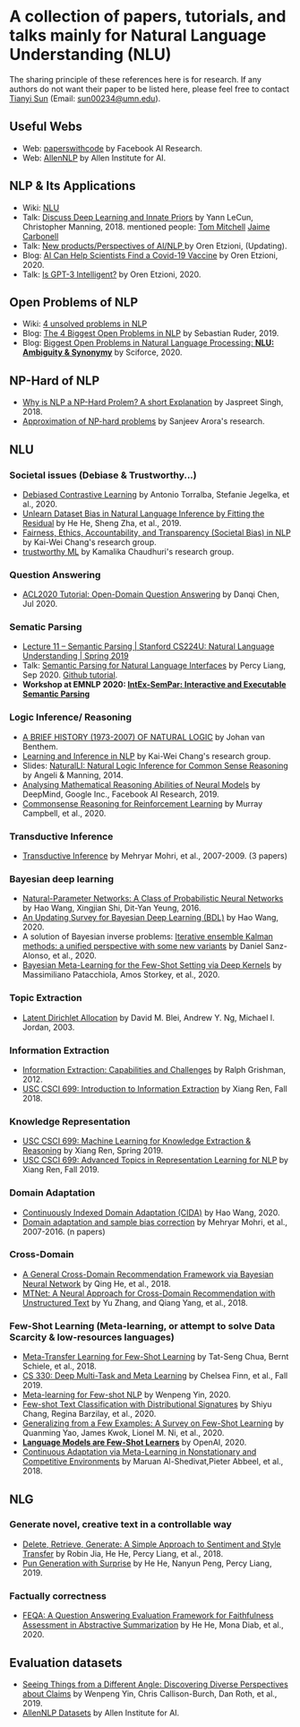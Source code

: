 # A collection of papers, tutorials, and talks mainly for Natural Language Understanding (NLU) 

The sharing principle of these references here is for research. If any authors do not want their paper to be listed here, please feel free to contact [Tianyi Sun](https://tianyisun00234.github.io/) (Email: sun00234@umn.edu).


## Useful Webs
* Web: [paperswithcode](https://paperswithcode.com/) by Facebook AI Research.
* Web: [AllenNLP](https://guide.allennlp.org/) by Allen Institute for AI.

## NLP & Its Applications
* Wiki: [NLU](https://en.wikipedia.org/wiki/Natural-language_understanding)
* Talk: [Discuss Deep Learning and Innate Priors](https://www.youtube.com/watch?v=fKk9KhGRBdI&feature=emb_logo) by Yann LeCun, Christopher Manning, 2018.  mentioned people: [Tom Mitchell](http://www.cs.cmu.edu/~tom/) [Jaime Carbonell](https://www.cs.cmu.edu/~jgc/)
* Talk: [New products/Perspectives of AI/NLP ](https://allenai.org/team/orene) by Oren Etzioni, (Updating). 
* Blog: [AI Can Help Scientists Find a Covid-19 Vaccine](https://www.wired.com/story/opinion-ai-can-help-find-scientists-find-a-covid-19-vaccine/) by Oren Etzioni, 2020.
* Talk: [Is GPT-3 Intelligent?](https://hai.stanford.edu/blog/gpt-3-intelligent-directors-conversation-oren-etzioni) by Oren Etzioni, 2020.

## Open Problems of NLP
* Wiki: [4 unsolved problems in NLP](https://en.wikipedia.org/wiki/List_of_unsolved_problems_in_computer_science#Natural_language_processing_algorithms)
* Blog: [The 4 Biggest Open Problems in NLP](https://ruder.io/4-biggest-open-problems-in-nlp/) by Sebastian Ruder, 2019.
* Blog: [Biggest Open Problems in Natural Language Processing: **NLU: Ambiguity & Synonymy**](https://medium.com/sciforce/biggest-open-problems-in-natural-language-processing-7eb101ccfc9) by Sciforce, 2020.

## NP-Hard of NLP
* [Why is NLP a NP-Hard Prolem? A short Explanation](https://www.ijrter.com/papers/volume-4/issue-2/why-is-nlp-an-np-hard-problem-a-short-explanation.pdf) by Jaspreet Singh, 2018.
* [Approximation of NP-hard problems](https://www.cs.princeton.edu/~arora/publist.html#Course%20Notes%20etc.) by Sanjeev Arora's research.

## NLU
### Societal issues (Debiase & Trustworthy...)
* [Debiased Contrastive Learning](https://arxiv.org/pdf/2007.00224.pdf) by Antonio Torralba, Stefanie Jegelka, et al., 2020.
* [Unlearn Dataset Bias in Natural Language Inference by Fitting the Residual](https://arxiv.org/abs/1908.10763) by He He, Sheng Zha, et al., 2019.
* [Fairness, Ethics, Accountability, and Transparency (Societal Bias) in NLP](http://web.cs.ucla.edu/~kwchang/publications_area/#FEAT) by Kai-Wei Chang's research group.
* [trustworthy ML](http://cseweb.ucsd.edu/~kamalika/#papers) by Kamalika Chaudhuri's research group.

### Question Answering  
* [ACL2020 Tutorial: Open-Domain Question Answering](https://github.com/danqi/acl2020-openqa-tutorial) by Danqi Chen, Jul 2020.

### Sematic Parsing 
* [Lecture 11 – Semantic Parsing | Stanford CS224U: Natural Language Understanding | Spring 2019](https://www.youtube.com/watch?v=C5bdflsg7rs)
* Talk: [Semantic Parsing for Natural Language Interfaces](https://hai.stanford.edu/events/hai-weekly-seminar-percy-liang) by Percy Liang, Sep 2020. [Github tutorial](https://github.com/percyliang/sempre). 
* **Workshop at EMNLP 2020: [IntEx-SemPar: Interactive and Executable Semantic Parsing](https://intex-sempar.github.io/)**

### Logic Inference/ Reasoning
* [A BRIEF HISTORY (1973-2007) OF NATURAL LOGIC](https://projects.illc.uva.nl/lgc/translation/papers/Kolkata.pdf) by Johan van Benthem.
* [Learning and Inference in NLP](http://web.cs.ucla.edu/~kwchang/publications_area/#ml4nlp) by Kai-Wei Chang's research group.
* Slides: [NaturalLI: Natural Logic Inference for Common Sense Reasoning](https://www.cs.utah.edu/nlp/slides/Mattia-NLogic-slides2019.pdf) by Angeli & Manning, 2014.
* [Analysing Mathematical Reasoning Abilities of Neural Models](https://arxiv.org/pdf/1904.01557v1.pdf) by DeepMind, Google Inc., Facebook AI Research, 2019.
* [Commonsense Reasoning for Reinforcement Learning](https://paperswithcode.com/task/commonsense-rl) by Murray Campbell, et al., 2020.

### Transductive Inference 
* [Transductive Inference](https://cs.nyu.edu/~mohri/transduction.html) by Mehryar Mohri, et al., 2007-2009. (3 papers) 

### Bayesian deep learning
* [Natural-Parameter Networks: A Class of Probabilistic Neural Networks](http://wanghao.in/paper/NIPS16_NPN.pdf) by Hao Wang, Xingjian Shi, Dit-Yan Yeung, 2016.
* [An Updating Survey for Bayesian Deep Learning (BDL)](https://github.com/js05212/BayesianDeepLearning-Survey) by Hao Wang, 2020.
* A solution of Bayesian inverse problems: [Iterative ensemble Kalman methods: a unified perspective with some new variants](https://arxiv.org/pdf/2010.13299.pdf) by Daniel Sanz-Alonso, et al., 2020.
* [Bayesian Meta-Learning for the Few-Shot Setting via Deep Kernels](https://papers.nips.cc/paper/2020/file/b9cfe8b6042cf759dc4c0cccb27a6737-Paper.pdf) by Massimiliano Patacchiola, Amos Storkey, et al., 2020.

### Topic Extraction
* [Latent Dirichlet Allocation](https://www.jmlr.org/papers/volume3/blei03a/blei03a.pdf) by David M. Blei, Andrew Y. Ng, Michael I. Jordan, 2003.

### Information Extraction 
* [Information Extraction: Capabilities and Challenges](https://cs.nyu.edu/grishman/tarragona.pdf) by Ralph Grishman, 2012.
* [USC CSCI 699: Introduction to Information Extraction](http://ink-ron.usc.edu/xiangren/ie18fall/) by Xiang Ren, Fall 2018.

### Knowledge Representation 
* [USC CSCI 699: Machine Learning for Knowledge Extraction & Reasoning](http://ink-ron.usc.edu/xiangren/ml4know19spring/) by Xiang Ren, Spring 2019.
* [USC CSCI 699: Advanced Topics in Representation Learning for NLP](https://shanzhenren.github.io/csci-699-replnlp-2019fall/index.html) by Xiang Ren, Fall 2019.

### Domain Adaptation
* [Continuously Indexed Domain Adaptation (CIDA)](https://github.com/hehaodele/CIDA#continuously-indexed-domain-adaptation-cida) by Hao Wang, 2020.
* [Domain adaptation and sample bias correction](https://cs.nyu.edu/~mohri/domain.html) by Mehryar Mohri, et al., 2007-2016. (n papers) 

### Cross-Domain 
* [A General Cross-Domain Recommendation Framework via Bayesian Neural Network](https://www.computer.org/csdl/proceedings-article/icdm/2018/08594934/17D45WHONno) by Qing He, et al., 2018.
* [MTNet: A Neural Approach for Cross-Domain Recommendation with Unstructured Text](https://www.kdd.org/kdd2018/files/deep-learning-day/DLDay18_paper_5.pdf) by Yu Zhang, and Qiang Yang, et al., 2018.

### Few-Shot Learning (Meta-learning, or attempt to solve Data Scarcity & low-resources languages)
* [Meta-Transfer Learning for Few-Shot Learning](https://arxiv.org/abs/1812.02391) by Tat-Seng Chua, Bernt Schiele, et al., 2018. 
* [CS 330: Deep Multi-Task and Meta Learning](http://cs330.stanford.edu/fall2019/index.html#topics) by Chelsea Finn, et al., Fall 2019.
* [Meta-learning for Few-shot NLP](https://arxiv.org/abs/2007.09604) by Wenpeng Yin, 2020.
* [Few-shot Text Classification with Distributional Signatures](https://arxiv.org/abs/1908.06039) by Shiyu Chang, Regina Barzilay, et al., 2020.
* [Generalizing from a Few Examples: A Survey on Few-Shot Learning](https://arxiv.org/pdf/1904.05046.pdf) by Quanming Yao, James Kwok, Lionel M. Ni, et al., 2020.
* **[Language Models are Few-Shot Learners](https://arxiv.org/pdf/2005.14165.pdf)** by OpenAI, 2020.
* [Continuous Adaptation via Meta-Learning in Nonstationary and Competitive Environments](https://arxiv.org/abs/1710.03641) by Maruan Al-Shedivat,Pieter Abbeel, et al., 2018.
## NLG 
### Generate novel, creative text in a controllable way
* [Delete, Retrieve, Generate: A Simple Approach to Sentiment and Style Transfer](https://arxiv.org/abs/1804.06437) by Robin Jia, He He, Percy Liang, et al., 2018.
* [Pun Generation with Surprise](https://arxiv.org/abs/1904.06828) by He He, Nanyun Peng, Percy Liang, 2019.
### Factually correctness
* [FEQA: A Question Answering Evaluation Framework for Faithfulness Assessment in Abstractive Summarization](https://arxiv.org/abs/2005.03754) by He He, Mona Diab, et al., 2020.

## Evaluation datasets
* [Seeing Things from a Different Angle: Discovering Diverse Perspectives about Claims](https://www.aclweb.org/anthology/N19-1053/) by Wenpeng Yin, Chris Callison-Burch, Dan Roth, et al., 2019.
* [AllenNLP Datasets](https://allenai.org/data?tag=AllenNLP) by Allen Institute for AI.

